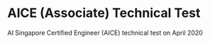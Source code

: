 # AICE (Associate) Technical Test

AI Singapore Certified Engineer (AICE) technical test on April 2020
